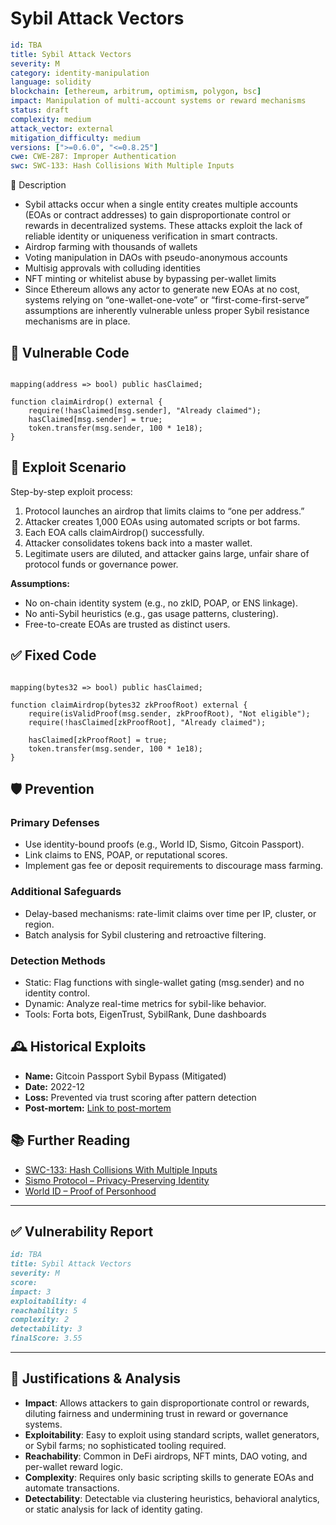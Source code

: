 # Sybil Attack Vectors

```YAML
id: TBA
title: Sybil Attack Vectors
severity: M
category: identity-manipulation
language: solidity
blockchain: [ethereum, arbitrum, optimism, polygon, bsc]
impact: Manipulation of multi-account systems or reward mechanisms
status: draft
complexity: medium
attack_vector: external
mitigation_difficulty: medium
versions: [">=0.6.0", "<=0.8.25"]
cwe: CWE-287: Improper Authentication
swc: SWC-133: Hash Collisions With Multiple Inputs
```
📝 Description

- Sybil attacks occur when a single entity creates multiple accounts (EOAs or contract addresses) to gain disproportionate control or rewards in decentralized systems. These attacks exploit the lack of reliable identity or uniqueness verification in smart contracts.
- Airdrop farming with thousands of wallets
- Voting manipulation in DAOs with pseudo-anonymous accounts
- Multisig approvals with colluding identities
- NFT minting or whitelist abuse by bypassing per-wallet limits
- Since Ethereum allows any actor to generate new EOAs at no cost, systems relying on “one-wallet-one-vote” or “first-come-first-serve” assumptions are inherently vulnerable unless proper Sybil resistance mechanisms are in place.

## 🚨 Vulnerable Code

```solidity

mapping(address => bool) public hasClaimed;

function claimAirdrop() external {
    require(!hasClaimed[msg.sender], "Already claimed");
    hasClaimed[msg.sender] = true;
    token.transfer(msg.sender, 100 * 1e18);
}
```

## 🧪 Exploit Scenario

Step-by-step exploit process:

1. Protocol launches an airdrop that limits claims to “one per address.”
2. Attacker creates 1,000 EOAs using automated scripts or bot farms.
3. Each EOA calls claimAirdrop() successfully.
4. Attacker consolidates tokens back into a master wallet.
5. Legitimate users are diluted, and attacker gains large, unfair share of protocol funds or governance power.

**Assumptions:**

- No on-chain identity system (e.g., no zkID, POAP, or ENS linkage).
- No anti-Sybil heuristics (e.g., gas usage patterns, clustering).
- Free-to-create EOAs are trusted as distinct users.

## ✅ Fixed Code

```solidity

mapping(bytes32 => bool) public hasClaimed;

function claimAirdrop(bytes32 zkProofRoot) external {
    require(isValidProof(msg.sender, zkProofRoot), "Not eligible");
    require(!hasClaimed[zkProofRoot], "Already claimed");

    hasClaimed[zkProofRoot] = true;
    token.transfer(msg.sender, 100 * 1e18);
}
```

## 🛡️ Prevention

### Primary Defenses

- Use identity-bound proofs (e.g., World ID, Sismo, Gitcoin Passport).
- Link claims to ENS, POAP, or reputational scores.
- Implement gas fee or deposit requirements to discourage mass farming.

### Additional Safeguards

- Delay-based mechanisms: rate-limit claims over time per IP, cluster, or region.
- Batch analysis for Sybil clustering and retroactive filtering.

### Detection Methods

- Static: Flag functions with single-wallet gating (msg.sender) and no identity control.
- Dynamic: Analyze real-time metrics for sybil-like behavior.
- Tools: Forta bots, EigenTrust, SybilRank, Dune dashboards

## 🕰️ Historical Exploits

- **Name:** Gitcoin Passport Sybil Bypass (Mitigated) 
- **Date:** 2022-12 
- **Loss:** Prevented via trust scoring after pattern detection
- **Post-mortem:** [Link to post-mortem](https://passport.gitcoin.co/docs/) 
  
## 📚 Further Reading

- [SWC-133: Hash Collisions With Multiple Inputs](https://swcregistry.io/docs/SWC-133) 
- [Sismo Protocol – Privacy-Preserving Identity](https://docs.sismo.io/) 
- [World ID – Proof of Personhood](https://worldcoin.org/world-id) 

---

## ✅ Vulnerability Report

```markdown
id: TBA
title: Sybil Attack Vectors
severity: M
score:
impact: 3  
exploitability: 4  
reachability: 5  
complexity: 2  
detectability: 3  
finalScore: 3.55
```

---

## 📄 Justifications & Analysis

- **Impact**: Allows attackers to gain disproportionate control or rewards, diluting fairness and undermining trust in reward or governance systems.
- **Exploitability**: Easy to exploit using standard scripts, wallet generators, or Sybil farms; no sophisticated tooling required.
- **Reachability**: Common in DeFi airdrops, NFT mints, DAO voting, and per-wallet reward logic.
- **Complexity**: Requires only basic scripting skills to generate EOAs and automate transactions.
- **Detectability**: Detectable via clustering heuristics, behavioral analytics, or static analysis for lack of identity gating.